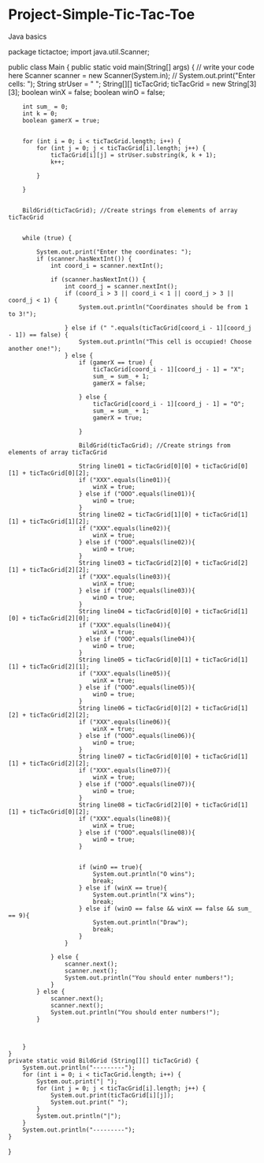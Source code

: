 # Project-Simple-Tic-Tac-Toe
Java basics

package tictactoe;
import java.util.Scanner;

public class Main {
    public static void main(String[] args) {
        // write your code here
        Scanner scanner = new Scanner(System.in);
        // System.out.print("Enter cells: ");
        String strUser = "         ";
        String[][] ticTacGrid;
        ticTacGrid = new String[3][3];
        boolean winX = false;
        boolean winO = false;

        int sum_ = 0;
        int k = 0;
        boolean gamerX = true;


        for (int i = 0; i < ticTacGrid.length; i++) {
            for (int j = 0; j < ticTacGrid[i].length; j++) {
                ticTacGrid[i][j] = strUser.substring(k, k + 1);
                k++;

            }

        }


        BildGrid(ticTacGrid); //Create strings from elements of array ticTacGrid


        while (true) {

            System.out.print("Enter the coordinates: ");
            if (scanner.hasNextInt()) {
                int coord_i = scanner.nextInt();

                if (scanner.hasNextInt()) {
                    int coord_j = scanner.nextInt();
                    if (coord_i > 3 || coord_i < 1 || coord_j > 3 || coord_j < 1) {
                        System.out.println("Coordinates should be from 1 to 3!");

                    } else if (" ".equals(ticTacGrid[coord_i - 1][coord_j - 1]) == false) {
                        System.out.println("This cell is occupied! Choose another one!");
                    } else {
                        if (gamerX == true) {
                            ticTacGrid[coord_i - 1][coord_j - 1] = "X";
                            sum_ = sum_ + 1;
                            gamerX = false;

                        } else {
                            ticTacGrid[coord_i - 1][coord_j - 1] = "O";
                            sum_ = sum_ + 1;
                            gamerX = true;

                        }

                        BildGrid(ticTacGrid); //Create strings from elements of array ticTacGrid

                        String line01 = ticTacGrid[0][0] + ticTacGrid[0][1] + ticTacGrid[0][2];
                        if ("XXX".equals(line01)){
                            winX = true;
                        } else if ("OOO".equals(line01)){
                            winO = true;
                        }
                        String line02 = ticTacGrid[1][0] + ticTacGrid[1][1] + ticTacGrid[1][2];
                        if ("XXX".equals(line02)){
                            winX = true;
                        } else if ("OOO".equals(line02)){
                            winO = true;
                        }
                        String line03 = ticTacGrid[2][0] + ticTacGrid[2][1] + ticTacGrid[2][2];
                        if ("XXX".equals(line03)){
                            winX = true;
                        } else if ("OOO".equals(line03)){
                            winO = true;
                        }
                        String line04 = ticTacGrid[0][0] + ticTacGrid[1][0] + ticTacGrid[2][0];
                        if ("XXX".equals(line04)){
                            winX = true;
                        } else if ("OOO".equals(line04)){
                            winO = true;
                        }
                        String line05 = ticTacGrid[0][1] + ticTacGrid[1][1] + ticTacGrid[2][1];
                        if ("XXX".equals(line05)){
                            winX = true;
                        } else if ("OOO".equals(line05)){
                            winO = true;
                        }
                        String line06 = ticTacGrid[0][2] + ticTacGrid[1][2] + ticTacGrid[2][2];
                        if ("XXX".equals(line06)){
                            winX = true;
                        } else if ("OOO".equals(line06)){
                            winO = true;
                        }
                        String line07 = ticTacGrid[0][0] + ticTacGrid[1][1] + ticTacGrid[2][2];
                        if ("XXX".equals(line07)){
                            winX = true;
                        } else if ("OOO".equals(line07)){
                            winO = true;
                        }
                        String line08 = ticTacGrid[2][0] + ticTacGrid[1][1] + ticTacGrid[0][2];
                        if ("XXX".equals(line08)){
                            winX = true;
                        } else if ("OOO".equals(line08)){
                            winO = true;
                        }


                        if (winO == true){
                            System.out.println("O wins");
                            break;
                        } else if (winX == true){
                            System.out.println("X wins");
                            break;
                        } else if (winO == false && winX == false && sum_ == 9){
                            System.out.println("Draw");
                            break;
                        }
                    }

                } else {
                    scanner.next();
                    scanner.next();
                    System.out.println("You should enter numbers!");
                }
            } else {
                scanner.next();
                scanner.next();
                System.out.println("You should enter numbers!");
            }



        }
    }
    private static void BildGrid (String[][] ticTacGrid) {
        System.out.println("---------");
        for (int i = 0; i < ticTacGrid.length; i++) {
            System.out.print("| ");
            for (int j = 0; j < ticTacGrid[i].length; j++) {
                System.out.print(ticTacGrid[i][j]);
                System.out.print(" ");
            }
            System.out.println("|");
        }
        System.out.println("---------");
    }
}

